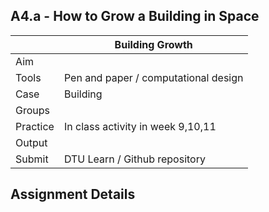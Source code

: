 ## A4.a - How to Grow a Building in Space

|          |  Building Growth  |
|----      |-----|
|  Aim     |  |
| Tools    | Pen and paper / computational design |
| Case     | Building |
| Groups   | |
| Practice | In class activity in week 9,10,11 |
| Output   | |
| Submit   | DTU Learn / Github repository |

## Assignment Details

<!-- Assignment 2024
This course is backwards.

Starting with finished designs, we work togther to reverse engineer them. This is difficult so we use biological concepts to mediate the complexity. In the previous assignment you used the Agile Prototyping method to design parametric building systems that could adapt to different projects. We call these parametric systems 'Agile Prototypes' or APs for short.

In this assignment we want you (in your building groups) to work out how to integrate the developmental satges and functions of different APs into a multi disciplinary building growth staging method. This should enable us to 'grow a building'.

However as noone has ever grown a building before we suggest three projects that would help you explore this idea. Please remember in this assignment, it is more important that you are exploring the idea and seeing where it takes you, than that it is correct.

You have time later to make it right, now you just need to make it.
-->

<!-- dead links 2024
[Computational]: and Parametric Design: /Agile/Concepts/ComputationalDesign
[meta disciplinary]: /Agile/Concepts/MetaDisciplinary
-->

<!-- 2023
![METHOD_04](https://github.com/timmcginley/Agile-Prototyping/assets/1415855/efe89844-a66d-45e7-91ee-6342e27fb47a)

- **RECASTING** / CHANGE:  Compute future vectors.
In this assignment we will be looking at the application of your AP. The assignment is open, meaning it is up to you to define how you see your AP being applied.
Some examples of what you could consider:

- How will the users interact with it?
- Will any user behaviour need to change, or will the AP change to the users needs?
- What is the link between your prototype and a full scale solution?
- What potential issues will your AP create in the future?

If you feel you have already covered this in A3, you are also free to continue to develop your solution based on the feedback from A3.
-->
